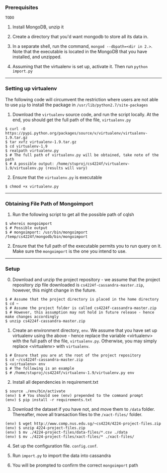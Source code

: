 ### Prerequisites

`TODO`

1. Install MongoDB, unzip it

2. Create a directory that you'd want mongodb to store all its data in.

3. In a separate shell, run the command, `mongod --dbpath=<dir in 2.>`. Note that the executable is located in the MongoDB that you have installed, and unzipped.

4. Assuming that the virtualenv is set up, activate it. Then run `python import.py`

<hr/>

### <a name="set_virtualenv"></a> Setting up virtualenv

The following code will circumvent the restriction where users are not able to use `pip` to install the package in `/usr/lib/python2.7/site-packages`

1. Download the `virtualenv` source code, and run the script locally. At the end, you should get the full path of the file, `virtualenv.py`

```
$ curl -O https://pypi.python.org/packages/source/v/virtualenv/virtualenv-1.9.tar.gz
$ tar xvfz virtualenv-1.9.tar.gz
$ cd virtualenv-1.9
$ realpath virtualenv.py
$ # The full path of virtualenv.py will be obtained, take note of the path
$ # A possible output: /home/stuproj/cs4224f/virtualenv-1.9/virtualenv.py (results will vary)
```

2. Ensure that the `virtualenv.py` is executable

```
$ chmod +x virtualenv.py
```

<hr/>

### <a name="get_mognoimport"></a> Obtaining File Path of Mongoimport

1. Run the following script to get all the possible path of cqlsh
```
$ whereis mongoimport
$ # Possible output
$ # mongoimport: /usr/bin/mongoimport /temp/cs4224f/mongodb/bin/mongoimport
```

2. Ensure that the full path of the executable permits you to run query on it. Make sure the `mongoimport` is the one you intend to use.

<hr/>

### Setup

0. Download and unzip the project repository - we assume that the project repository zip file downloaded is `cs4224f-cassandra-master.zip`, however, this might change in the future.

```
$ # Assume that the project directory is placed in the home directory
$ cd ~
$ # Assume the project folder is called cs4224f-cassandra-master.zip
$ # However, this assumption may not hold in future release - hence make changes accordingly
$ unzip cs4224f-cassandra-master.zip
```

1. Create an environment directory, `env`. We assume that you have set up virtualenv using the above - hence replace the variable \<virtualenv\> with the full path of the file, `virtualenv.py`. Otherwise, you may simply replace \<virtualenv\> with `virtualenv`.

```
$ # Ensure that you are at the root of the project repository
$ cd ~/cs4224f-cassandra-master.zip
$ <virtualenv> env
$ # The following is an example
$ # /home/stuproj/cs4224f/virtualenv-1.9/virtualenv.py env
```

2. Install all dependencies in requirement.txt

```
$ source ./env/bin/activate
(env) $ # You should see (env) prepended to the command prompt
(env) $ pip install -r requirements.txt
```

3. Download the dataset if you have not, and move them to `/data` folder. Thereafter, move all transaction files to the `/xact-files/` folder.

```
(env) $ wget http://www.comp.nus.edu.sg/~cs4224/4224-project-files.zip
(env) $ unzip 4224-project-files.zip
(env) $ mv ./4224-project-files/data-files/*.csv ./data
(env) $ mv ./4224-project-files/xact-files/* ./xact-files/
```

4. Set up the configuration file. `config.conf`.

5. Run `import.py` to import the data into cassandra

6. You will be prompted to confirm the correct `mongoimport` path
